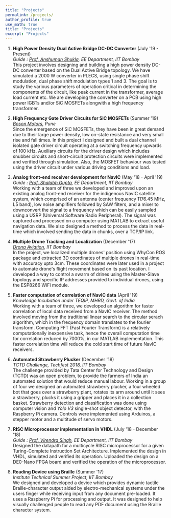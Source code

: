 ```yaml
---
title: "Projects"
permalink: /projects/
author_profile: true
use_math: true
title: "Projects"
excerpt: "Projects"
---
```



1.  **High Power Density Dual Active Bridge DC-DC Converter** (July '19 - Present) <br/>
    *Guide : [Prof. Anshuman Shukla](https://www.ee.iitb.ac.in/web/people/faculty/home/ashukla), EE Department, IIT Bombay* <br/>
    This project involves designing and building a high power density DC-DC converter based on the Dual Active Bridge topology. We have simulated a 2000 W converter in PLECS, using single phase shift modulation, dual phase shift modulation types 1 and 3. The goal is to study the various parameters of operation critical in determining the components of the circuit, like peak current in the transformer, average load current etc. We are developing the converter on a PCB using high power IGBTs and/or SiC MOSFETs alongwith a high frequency transformer.
    
    
2.  **High Frequency Gate Driver Circuits for SiC MOSFETs** (Summer '19) <br/>
    *[Boson Motors](http://bosonmotors.com), Pune* <br/>
    Since the emergence of SiC MOSFETs, they have been in great demand due to their large power density, low on-state resistance and very small rise and fall times. In this project I designed and built a dual channel isolated gate driver circuit operating at a switching frequency upwards of 100 kHz. Auxiliary circuits for the driver design which includes snubber circuits and short-circuit protection circuits were implemented and verified through simulation. Also, the MOSFET behaviour was tested using the driver circuit under various driving conditions and load.


3.  **Analog front-end receiver development for NavIC** (May '18 - April '19) <br/>
    *Guide : [Prof. Shalabh Gupta](https://www.ee.iitb.ac.in/web/people/faculty/home/shalabh), EE Department, IIT Bombay* <br/>
    Working with a team of three we developed and improved upon an existing analog front-end receiver for the indigenous NavIC satellite system, which comprised of an antenna (center frequency 1176.45 MHz, L5 band), low noise amplifiers followed by SAW filters, and a mixer to downconvert the signal to a frequency which can be easily sampled using a USRP (Universal Software Radio Peripheral). The signal was captured and processed on a computer using MATLAB to extract useful navigation data. We also designed a method to process the data in real-time which involved sending the data in chunks, over a TCP/IP link.


4.  **Multiple Drone Tracking and Localization** (December '17) <br/>
    *[Drona Aviation](https://www.dronaaviation.com/), IIT Bombay* <br/>
    In the project, we localized multiple drones' position using WhyCon ROS package and extracted 3D coordinates of multiple drones in real-time with accuracy upto 3cm. These coordinates were later used in a project to automate drone's flight movement based on its past location. I developed a way to control a swarm of drines using the Master-Slave topology and specific IP addresses provided to individual drones, using the ESP8266 WiFi module.


5.  **Faster computation of correlation of NavIC data** (April '19) <br/>
    *Knowledge Incubation under TEQIP, MHRD, Govt. of India* <br/>
    Working with a team of three, we developed an algorithm for faster correlation of local data received from a NavIC receiver. The method involved moving from the traditional linear search to the circular serach algorithm, which in the frequency domain translates to the fourier transform. Computing FFT (Fast Fourier Transform) is a relatively computationally inexpensive task, hence the overall computation time for correlation reduced by 7000%, in our MATLAB implementation. This faster correlation  time will reduce the cold start time of future NavIC receivers.


6.  **Automated Strawberry Plucker** (December '18) <br/>
    *TCTD Challenge, Techfest 2018, IIT Bombay* <br/>
    The challenge provided by Tata Center for Technology and Design (TCTD) was an open problem, to provide the farmers of India an automated solution that would reduce manual labour. Working in a group of four we designed an automated strawberry plucker, a four wheeled bot that goes over a strawberry plant, rotates its arm around until it sees a strawberry, plucks it using a gripper and places it in a collection basket. Strawberry detection and classification was done using computer vision and *Yolo V3* single-shot object detector, with the Raspberry Pi camera. Controls were implemented using Arduinos, a stepper motor and a multitude of servo motors. 
    
7.  **RISC Microprocessor implementation in VHDL** (July '18 - December '18) <br/>
    *Guide : [Prof. Virendra Singh](https://www.ee.iitb.ac.in/web/people/faculty/home/viren), EE Department, IIT Bombay* <br/>
    Designed the datapath for a multicycle RISC microprocessor for a given Turing-Complete Instruction Set Architecture. Implemented the design in VHDL, simulated and verified its operation. Uploaded the design on a DE0-Nano FPGA board and verified the operation of the microprocessor.
    
8.  **Reading Device using Braille** (Summer '17) <br/>
    *Institute Technical Summer Project, IIT Bombay* <br/>
    We designed and developed a device which provides dynamic tactile Braille-character output aided by electro-mechanical systems under the users finger while receiving input from any document pre-loaded. It uses a Raspberry Pi for processing and output. It was designed to help visually challenged people to read any PDF document using the Braille character system.
